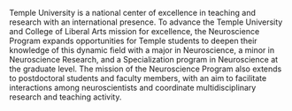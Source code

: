 Temple University is a national center of excellence in teaching and research with an international presence. To advance the Temple University and College of Liberal Arts mission for excellence, the Neuroscience Program expands opportunities for Temple students to deepen their knowledge of this dynamic field with a major in Neuroscience, a minor in Neuroscience Research, and a Specialization program in Neuroscience at the graduate level. The mission of the Neuroscience Program also extends to postdoctoral students and faculty members, with an aim to facilitate interactions among neuroscientists and coordinate multidisciplinary research and teaching activity.
